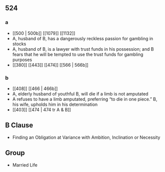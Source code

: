 ## 524
### a
- [[500 | 500b]] [[1079]] [[1132]] 
- A, husband of B, has a dangerously reckless passion for gambling in stocks
- A, husband of B, is a lawyer with trust funds in his possession; and B fears that he will be tempted to use the trust funds for gambling purposes
- [[380]] [[443]] [[474]] [[566 | 566b]] 

### b
- [[408]] [[466 | 466b]] 
- A, elderly husband of youthful B, will die if a limb is not amputated
- A refuses to have a limb amputated, preferring “to die in one piece.” B, his wife, upholds him in his determination
- [[403]] [[474 | 474 tr A &amp; B]] 

## B Clause
- Finding an Obligation at Variance with Ambition, Inclination or Necessity

## Group
- Married Life

